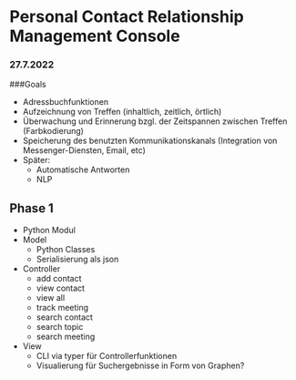 # Personal Contact Relationship Management Console
###  27.7.2022

###Goals 
* Adressbuchfunktionen
* Aufzeichnung von Treffen (inhaltlich, zeitlich, örtlich)
* Überwachung und Erinnerung bzgl. der Zeitspannen zwischen Treffen (Farbkodierung)
* Speicherung des benutzten Kommunikationskanals (Integration von Messenger-Diensten, Email, etc)
* Später:
	* Automatische Antworten
	* NLP

## Phase 1
* Python Modul
* Model
	* Python Classes 
	* Serialisierung als json 
* Controller
	* add contact
	* view contact
	* view all
	* track meeting
	* search contact
	* search topic
	* search meeting
* View
	* CLI via typer für Controllerfunktionen
	* Visualierung für Suchergebnisse in Form von Graphen?
